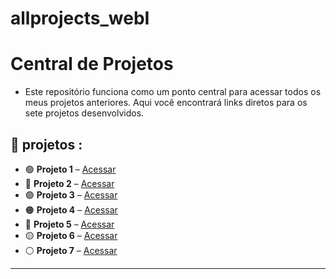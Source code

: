 # allprojects_webI

# Central de Projetos

- Este repositório funciona como um ponto central para acessar todos os meus projetos anteriores. Aqui você encontrará links diretos para os sete projetos desenvolvidos.

## 🎯 projetos :

- 🟢 **Projeto 1** – [Acessar](https://github.com/seu-usuario/projeto1)  
- 🔵 **Projeto 2** – [Acessar](https://github.com/seu-usuario/projeto2)  
- 🟣 **Projeto 3** – [Acessar](https://github.com/seu-usuario/projeto3)  
- 🟠 **Projeto 4** – [Acessar](https://github.com/seu-usuario/projeto4)  
- 🔴 **Projeto 5** – [Acessar](https://github.com/seu-usuario/projeto5)  
- 🟡 **Projeto 6** – [Acessar](https://github.com/seu-usuario/projeto6)  
- ⚪ **Projeto 7** – [Acessar](https://github.com/seu-usuario/projeto7)  

---



